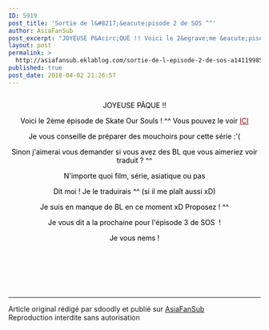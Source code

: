```yaml
---
ID: 5919
post_title: 'Sortie de l&#8217;&eacute;pisode 2 de SOS ^^'
author: AsiaFanSub
post_excerpt: "JOYEUSE P&Acirc;QUE !! Voici le 2&egrave;me &eacute;pisode de Skate Our Souls ! ^^ Vous pouvez le voir &nbsp; ICI Je vous conseille de pr&eacute;parer des mouchoirs pour cette s&eacute;rie :'( Sinon j'aimerai vous demander si vous avez des BL que vous aimeriez voir traduit ? ^^ N'importe quoi film, s&eacute;rie, asiatique ou pas Dit moi..."
layout: post
permalink: >
  http://asiafansub.eklablog.com/sortie-de-l-episode-2-de-sos-a141199856
published: true
post_date: 2018-04-02 21:26:57
---
```

<p style="text-align: center;"><a href="http://ekladata.com/cs6tcYLwwkfxyhDhAZZfwjmMwtk.jpg"><img src="https://united-subs.dearclouds.com/wp-content/uploads/2018/05/aab58d10f1dec4286d811e5f93355aed.jpg" alt=""/></a></p>
<p style="text-align: center;"><span style="color: #000000;">JOYEUSE P&Acirc;QUE !!</span></p>
<p style="text-align: center;"><span style="color: #000000;">Voici le 2&egrave;me &eacute;pisode de Skate Our Souls ! ^^ Vous pouvez le voir<span style="color: #800000;">&nbsp;<a style="color: #800000;" href="http://asiafansub.eklablog.com/project-s-the-series-skate-our-souls-sos-skateboard-a135356662">ICI</a></span></span></p>
<p style="text-align: center;"><span style="color: #000000;">Je vous conseille de pr&eacute;parer des mouchoirs pour cette s&eacute;rie :'(</span></p>
<p style="text-align: center;"><span style="color: #000000;">Sinon j'aimerai vous demander si vous avez des BL que vous aimeriez voir traduit ? ^^</span></p>
<p style="text-align: center;"><span style="color: #000000;">N'importe quoi film, s&eacute;rie, asiatique ou pas</span></p>
<p style="text-align: center;"><span style="color: #000000;">Dit moi ! Je le traduirais ^^ (si il me pla&icirc;t aussi xD)</span></p>
<p style="text-align: center;"><span style="color: #000000;">Je suis en manque de BL en ce moment xD Proposez ! ^^</span></p>
<p style="text-align: center;"><span style="color: #000000;">Je vous dit a la prochaine pour l'&eacute;pisode 3 de SOS&nbsp; !</span></p>
<p style="text-align: center;"><span style="color: #000000;">Je vous nems !</span></p>
<p style="text-align: center;"><span style="color: #000000;">&nbsp;</span></p><br /><br /><br /><hr />Article original rédigé par sdoodly et publié sur <a href="http://asiafansub.eklablog.com/">AsiaFanSub</a> <br /> Reproduction interdite sans autorisation